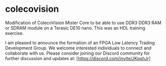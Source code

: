 # colecovision
Modification of ColecoVision Mister Core to be able to use DDR3 DDR3 RAM or SDRAM module on a Terasic DE10 nano. This was an HDL training exercise.


I am pleased to announce the formation of an FPGA Low Latency Trading Development Group. We welcome interested individuals to connect and collaborate with us.
Please consider joining our Discord community for further discussion and updates at: [https://discord.com/invite/JKpshJr]

